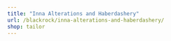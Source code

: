```yaml
---
title: "Inna Alterations and Haberdashery"
url: /blackrock/inna-alterations-and-haberdashery/
shop: tailor
---
```

